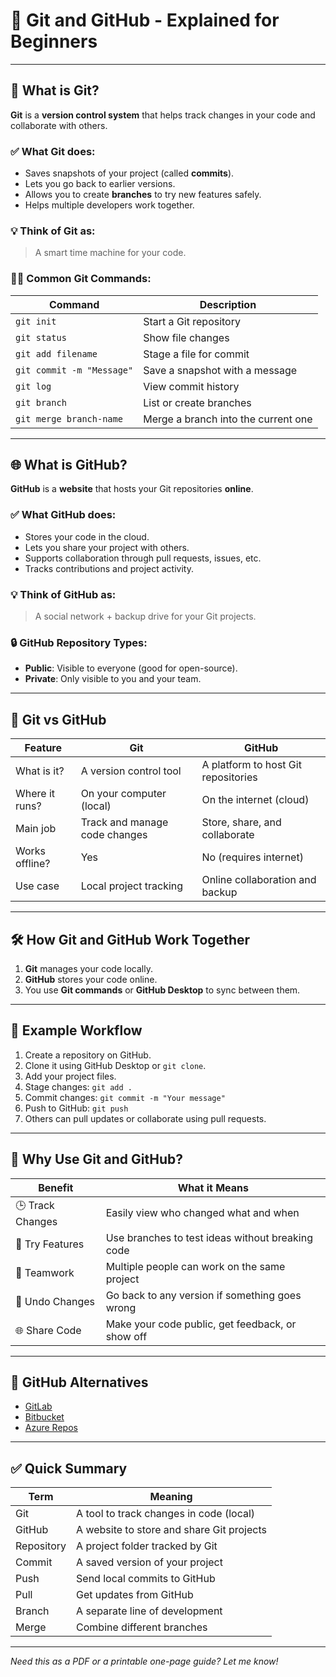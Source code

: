 # 🧠 Git and GitHub - Explained for Beginners

---

## 🔧 What is Git?

**Git** is a **version control system** that helps track changes in your code and collaborate with others.

### ✅ What Git does:
- Saves snapshots of your project (called **commits**).
- Lets you go back to earlier versions.
- Allows you to create **branches** to try new features safely.
- Helps multiple developers work together.

### 💡 Think of Git as:
> A smart time machine for your code.

### 👨‍💻 Common Git Commands:

| Command                     | Description                           |
|-----------------------------|----------------------------------------|
| `git init`                  | Start a Git repository                 |
| `git status`                | Show file changes                     |
| `git add filename`          | Stage a file for commit               |
| `git commit -m "Message"`   | Save a snapshot with a message        |
| `git log`                   | View commit history                   |
| `git branch`                | List or create branches               |
| `git merge branch-name`     | Merge a branch into the current one   |

---

## 🌐 What is GitHub?

**GitHub** is a **website** that hosts your Git repositories **online**.

### ✅ What GitHub does:
- Stores your code in the cloud.
- Lets you share your project with others.
- Supports collaboration through pull requests, issues, etc.
- Tracks contributions and project activity.

### 💡 Think of GitHub as:
> A social network + backup drive for your Git projects.

### 🔒 GitHub Repository Types:
- **Public**: Visible to everyone (good for open-source).
- **Private**: Only visible to you and your team.

---

## 🔄 Git vs GitHub

| Feature        | Git                                | GitHub                              |
|----------------|-------------------------------------|--------------------------------------|
| What is it?    | A version control tool              | A platform to host Git repositories  |
| Where it runs? | On your computer (local)            | On the internet (cloud)              |
| Main job       | Track and manage code changes       | Store, share, and collaborate        |
| Works offline? | Yes                                 | No (requires internet)               |
| Use case       | Local project tracking              | Online collaboration and backup      |

---

## 🛠️ How Git and GitHub Work Together

1. **Git** manages your code locally.
2. **GitHub** stores your code online.
3. You use **Git commands** or **GitHub Desktop** to sync between them.

---

## 🧰 Example Workflow

1. Create a repository on GitHub.
2. Clone it using GitHub Desktop or `git clone`.
3. Add your project files.
4. Stage changes: `git add .`
5. Commit changes: `git commit -m "Your message"`
6. Push to GitHub: `git push`
7. Others can pull updates or collaborate using pull requests.

---

## 🏁 Why Use Git and GitHub?

| Benefit         | What it Means                                       |
|-----------------|-----------------------------------------------------|
| 🕒 Track Changes | Easily view who changed what and when               |
| 🧪 Try Features  | Use branches to test ideas without breaking code    |
| 👥 Teamwork      | Multiple people can work on the same project        |
| 🔄 Undo Changes  | Go back to any version if something goes wrong      |
| 🌐 Share Code    | Make your code public, get feedback, or show off    |

---

## 🔗 GitHub Alternatives
- [GitLab](https://gitlab.com/)
- [Bitbucket](https://bitbucket.org/)
- [Azure Repos](https://azure.microsoft.com/en-us/services/devops/repos/)

---

## ✅ Quick Summary

| Term       | Meaning                                    |
|------------|--------------------------------------------|
| Git        | A tool to track changes in code (local)    |
| GitHub     | A website to store and share Git projects  |
| Repository | A project folder tracked by Git            |
| Commit     | A saved version of your project            |
| Push       | Send local commits to GitHub               |
| Pull       | Get updates from GitHub                    |
| Branch     | A separate line of development             |
| Merge      | Combine different branches                 |

---

*Need this as a PDF or a printable one-page guide? Let me know!*
